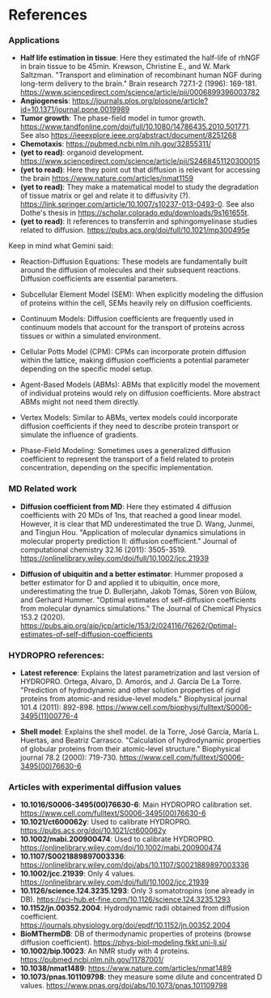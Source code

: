 # References

### Applications

- **Half life estimation in tissue**: Here they estimated the half-life of rhNGF in brain tissue to be 45min. Krewson, Christine E., and W. Mark Saltzman. "Transport and elimination of recombinant human NGF during long-term delivery to the brain." Brain research 727.1-2 (1996): 169-181. https://www.sciencedirect.com/science/article/pii/0006899396003782
- **Angiogenesis**: https://journals.plos.org/plosone/article?id=10.1371/journal.pone.0019989
- **Tumor growth**: The phase-field model in tumor growth. https://www.tandfonline.com/doi/full/10.1080/14786435.2010.501771. See also https://ieeexplore.ieee.org/abstract/document/8251268
- **Chemotaxis**: https://pubmed.ncbi.nlm.nih.gov/32855311/
- **(yet to read)**: organoid development. https://www.sciencedirect.com/science/article/pii/S2468451120300015
- **(yet to read)**: Here they point out that diffusion is relevant for accessing the brain https://www.nature.com/articles/nmat1159
- **(yet to read)**: They make a matematical model to study the degradation of tissue matrix or gel and relate it to diffusivity (?). https://link.springer.com/article/10.1007/s10237-013-0493-0. See also Dothe's thesis in https://scholar.colorado.edu/downloads/9s161655t.
- **(yet to read)**: It references to transferrin and sphingomyelinase studies related to diffusion. https://pubs.acs.org/doi/full/10.1021/mp300495e


Keep in mind what Gemini said:

- Reaction-Diffusion Equations: These models are fundamentally built around the diffusion of molecules and their subsequent reactions. Diffusion coefficients are essential parameters.
- Subcellular Element Model (SEM): When explicitly modeling the diffusion of proteins within the cell, SEMs heavily rely on diffusion coefficients.
- Continuum Models: Diffusion coefficients are frequently used in continuum models that account for the transport of proteins across tissues or within a simulated environment.

- Cellular Potts Model (CPM): CPMs can incorporate protein diffusion within the lattice, making diffusion coefficients a potential parameter depending on the specific model setup.
- Agent-Based Models (ABMs): ABMs that explicitly model the movement of individual proteins would rely on diffusion coefficients. More abstract ABMs might not need them directly.
- Vertex Models: Similar to ABMs, vertex models could incorporate diffusion coefficients if they need to describe protein transport or simulate the influence of gradients.
- Phase-Field Modeling: Sometimes uses a generalized diffusion coefficient to represent the transport of a field related to protein concentration, depending on the specific implementation.


### MD Related work

- **Diffusion coefficient from MD**: Here they estimated 4 diffusion coefficients with 20 MDs of 1ns, that reached a good linear model. However, it is clear that MD underestimated the true D.
Wang, Junmei, and Tingjun Hou. "Application of molecular dynamics simulations in molecular property prediction II: diffusion coefficient." Journal of computational chemistry 32.16 (2011): 3505-3519. https://onlinelibrary.wiley.com/doi/full/10.1002/jcc.21939

- **Diffusion of ubiquitin and a better estimator**: Hummer proposed a better estimator for D and applied it to ubiquitin, once more, underestimating the true D. 
Bullerjahn, Jakob Tómas, Sören von Bülow, and Gerhard Hummer. "Optimal estimates of self-diffusion coefficients from molecular dynamics simulations." The Journal of Chemical Physics 153.2 (2020).
https://pubs.aip.org/aip/jcp/article/153/2/024116/76262/Optimal-estimates-of-self-diffusion-coefficients


### HYDROPRO references:

- **Latest reference**: Explains the latest parametrization and last version of HYDROPRO. 
Ortega, Alvaro, D. Amorós, and J. García De La Torre. "Prediction of hydrodynamic and other solution properties of rigid proteins from atomic-and residue-level models." Biophysical journal 101.4 (2011): 892-898.
https://www.cell.com/biophysj/fulltext/S0006-3495(11)00776-4

- **Shell model**: Explains the shell model.
de la Torre, José García, María L. Huertas, and Beatriz Carrasco. "Calculation of hydrodynamic properties of globular proteins from their atomic-level structure." Biophysical journal 78.2 (2000): 719-730.
https://www.cell.com/fulltext/S0006-3495(00)76630-6

### Articles with experimental diffusion values

- **10.1016/S0006-3495(00)76630-6**: Main HYDROPRO calibration set. https://www.cell.com/fulltext/S0006-3495(00)76630-6
- **10.1021/ct600062y**: Used to calibrate HYDROPRO. https://pubs.acs.org/doi/10.1021/ct600062y
- **10.1002/mabi.200900474**: Used to calibrate HYDROPRO. https://onlinelibrary.wiley.com/doi/10.1002/mabi.200900474
- **10.1107/S0021889897003336**: https://onlinelibrary.wiley.com/doi/abs/10.1107/S0021889897003336
- **10.1002/jcc.21939**: Only 4 values. https://onlinelibrary.wiley.com/doi/full/10.1002/jcc.21939
- **10.1126/science.124.3235.1293**: Only 3 somatotropins (one already in DB). https://sci-hub.et-fine.com/10.1126/science.124.3235.1293
- **10.1152/jn.00352.2004**: Hydrodynamic radii obtained from diffusion coefficient. https://journals.physiology.org/doi/epdf/10.1152/jn.00352.2004
- **BioMThermDB**: DB of thermodynamic properties of proteins (browse diffusion coefficient). https://phys-biol-modeling.fkkt.uni-lj.si/
- **10.1002/bip.10023**: An NMR study with 4 proteins. https://pubmed.ncbi.nlm.nih.gov/11787001/
- **10.1038/nmat1489**: https://www.nature.com/articles/nmat1489
- **10.1073/pnas.101109798**: they measure some dilute and concentrated D values. https://www.pnas.org/doi/abs/10.1073/pnas.101109798

